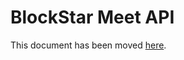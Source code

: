 # BlockStar Meet API

This document has been moved [here](https://jitsi.github.io/handbook/docs/dev-guide/dev-guide-iframe).
